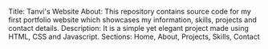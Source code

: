 Title: Tanvi's Website
About: 
This repository contains source code for my first portfolio website which showcases my information, skills, projects and contact details.
Description: 
It is a simple yet elegant project made using HTML, CSS and Javascript. 
Sections: 
Home, About, Projects, Skills, Contact
